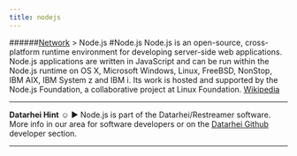 ```yaml
---
title: nodejs
---
```

######[Network](../wiki/network-technology.html) > Node.js
#Node.js
Node.js is an open-source, cross-platform runtime environment for developing server-side web applications. Node.js applications are written in JavaScript and can be run within the Node.js runtime on OS X, Microsoft Windows, Linux, FreeBSD, NonStop, IBM AIX, IBM System z and IBM i. Its work is hosted and supported by the Node.js Foundation, a collaborative project at Linux Foundation. <a href="https://en.wikipedia.org/wiki/Node.js" target="_blank">Wikipedia</a>  

---  
**Datarhei Hint** ☺ ► Node.js is part of the Datarhei/Restreamer software. More info in our area for software developers or on the [Datarhei Github](https://github.com/datarhei/restreamer/) developer section.

---
